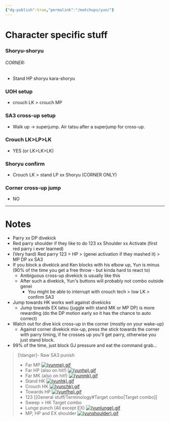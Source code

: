 ```yaml
---
{"dg-publish":true,"permalink":"/matchups/yun/"}
---
```


# Character specific stuff
### Shoryu-shoryu
###### CORNER: 
- Stand HP shoryu kara-shoryu
### UOH setup
- crouch LK > crouch MP
### SA3 cross-up setup
- Walk up -> superjump. Air tatsu after a superjump for cross-up.
### Crouch LK>LP>LK
- YES (or LK>LK>LK)
### Shoryu confirm
- Crouch LK > stand LP xx Shoryu (CORNER ONLY)
### Corner cross-up jump
- NO
***
# Notes
- Parry xx DP divekick
- Red parry shoulder if they like to do 123 xx Shoulder xx Activate (first red parry i ever learned)
- (Very hard) Red parry 123 > HP > (genei activation if they mashed it) > MP DP xx SA3 
- If you block a divekick and Ken blocks with his elbow up, Yun is minus (90% of the time you get a free throw - but kinda hard to react to)
	- Ambiguous cross-up divekick is usually like this
	- After such a divekick, Yun's buttons will probably not combo outside genei
		- You might be able to interrupt with crouch tech > low LK > confirm SA3
- Jump towards HK works well against divekicks
	- Jump towards EX tatsu (juggle with stand MK or MP DP) is more rewarding (do the DP motion early so it has the chance to auto correct)
- Watch out for dive kick cross-up in the corner (mostly on your wake-up)
	- Against corner divekick mix-up, press the stick towards the corner with parry timing, if he crosses up you'll get parry, otherwise you just stand block.
- 99% of the time, just block GJ pressure and eat the command grab...

> [!danger]- Raw SA3 punish
> - Far MP
> [![(yunmp).gif](https://wiki.supercombo.gg/images/1/12/%28yunmp%29.gif)](https://wiki.supercombo.gg/w/File:(yunmp).gif)
> - Far HP (also on hit!)
> [![(yunhp).gif](https://wiki.supercombo.gg/images/9/9f/%28yunhp%29.gif)](https://wiki.supercombo.gg/w/File:(yunhp).gif)
> - Far MK (also on hit!)
> [![(yunmk).gif](https://wiki.supercombo.gg/images/d/d0/%28yunmk%29.gif)](https://wiki.supercombo.gg/w/File:(yunmk).gif)
> - Stand HK
> [![(yunhk).gif](https://wiki.supercombo.gg/images/7/7f/%28yunhk%29.gif)](https://wiki.supercombo.gg/w/File:(yunhk).gif)
> - Crouch HK
> [![(yunchk).gif](https://wiki.supercombo.gg/images/b/b5/%28yunchk%29.gif)](https://wiki.supercombo.gg/w/File:(yunchk).gif)
> - Towards HP
> [![(yunfhp).gif](https://wiki.supercombo.gg/images/a/a6/%28yunfhp%29.gif)](https://wiki.supercombo.gg/w/File:(yunfhp).gif)
> - 123 [[General stuff/Terminology#Target combo\|Target combo]]
> - Sweep > HK Target combo
> - Lunge punch (All except EX)
> [![(yunlunge).gif](https://wiki.supercombo.gg/images/d/d9/%28yunlunge%29.gif)](https://wiki.supercombo.gg/w/File:(yunlunge).gif)
> - MP, HP and EX shoulder
> [![(yunshoulder).gif](https://wiki.supercombo.gg/images/1/1d/%28yunshoulder%29.gif)](https://wiki.supercombo.gg/w/File:(yunshoulder).gif)
 